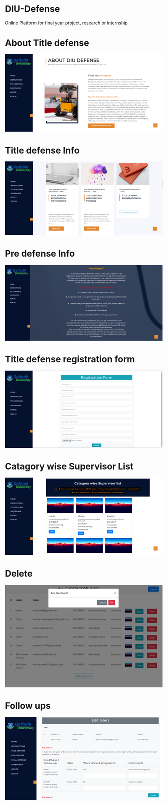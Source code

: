# DIU-Defense
Online Platform for final year project, research or internship

<h1>About Title defense</h1>
  <img src="https://github.com/Anower16/DIU-Defense/blob/master/images/1.png">
 <h1>Title defense Info</h1>
   <img src="https://github.com/Anower16/DIU-Defense/blob/master/images/2.png">
<h1>Pre defense Info</h1>
   <img src="https://github.com/Anower16/DIU-Defense/blob/master/images/3.png">
   <h1>Title defense registration form</h1>
   <img src="https://github.com/Anower16/DIU-Defense/blob/master/images/44.png">
<h1>Catagory wise Supervisor List</h1>
   <img src="https://github.com/Anower16/DIU-Defense/blob/master/images/5.png">
<h1>Delete</h1>
   <img src="https://github.com/Anower16/DIU-Defense/blob/master/images/6.png">
<h1>Follow ups</h1>
   <img src="https://github.com/Anower16/DIU-Defense/blob/master/images/7.png">
